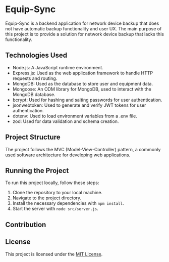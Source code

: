 # Equip-Sync
Equip-Sync is a backend application for network device backup that does not have automatic backup functionality and user UX. The main purpose of this project is to provide a solution for network device backup that lacks this functionality.

## Technologies Used
- Node.js: A JavaScript runtime environment.
- Express.js: Used as the web application framework to handle HTTP requests and routing.
- MongoDB: Used as the database to store user and equipment data.
- Mongoose: An ODM library for MongoDB, used to interact with the MongoDB database.
- bcrypt: Used for hashing and salting passwords for user authentication.
- jsonwebtoken: Used to generate and verify JWT tokens for user authentication.
- dotenv: Used to load environment variables from a .env file.
- zod: Used for data validation and schema creation.

## Project Structure
The project follows the MVC (Model-View-Controller) pattern, a commonly used software architecture for developing web applications.

## Running the Project
To run this project locally, follow these steps:

1. Clone the repository to your local machine.
2. Navigate to the project directory.
3. Install the necessary dependencies with `npm install`.
4. Start the server with `node src/server.js`.

## Contribution

## License
This project is licensed under the [MIT License](#).